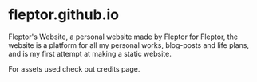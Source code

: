 # fleptor.github.io
Fleptor's Website, a personal website made by Fleptor for Fleptor,
the website is a platform for all my personal works, blog-posts and
life plans, and is my first attempt at making a static website.

For assets used check out credits page.
